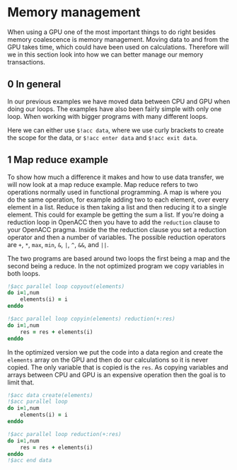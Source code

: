 Memory management
=================
When using a GPU one of the most important things to do right besides memory
coalescence is memory management. Moving data to and from the GPU takes time,
which could have been used on calculations. Therefore will we in this section
look into how we can better manage our memory transactions.

0 In general
------------
In our previous examples we have moved data between CPU and GPU when doing our
loops. The examples have also been fairly simple with only one loop. When working
with bigger programs with many different loops.

Here we can either use `$!acc data`, where we use curly brackets to create the
scope for the data, or `$!acc enter data` and `$!acc exit data`.

1 Map reduce example
--------------------
To show how much a difference it makes and how to use data transfer, we will now
look at a map reduce example. Map reduce refers to two operations normally used
in functional programming. A map is where you do the same operation, for example
adding two to each element, over every element in a list. Reduce is then taking a
list and then reducing it to a single element. This could for example be getting
the sum a list. If you're doing a reduction loop in OpenACC then you have to add
the `reduction` clause to your OpenACC pragma. Inside the the reduction clause
you set a reduction operator and then a number of variables. The possible
reduction operators are `+`, `*`, `max`, `min`, `&`, `|`, `^`, `&&`, and `||`.

The two programs are based around two loops the first being a map and the second
being a reduce. In the not optimized program we copy variables in both loops.
```f90
!$acc parallel loop copyout(elements)
do i=1,num
    elements(i) = i
enddo

!$acc parallel loop copyin(elements) reduction(+:res)
do i=1,num
    res = res + elements(i)
enddo
```
In the optimized version we put the code into a data region and create the
`elements` array on the GPU and then do our calculations so it is never copied.
The only variable that is copied is the `res`. As copying variables and arrays
between CPU and GPU is an expensive operation then the goal is to limit that.
```f90
!$acc data create(elements)
!$acc parallel loop
do i=1,num
    elements(i) = i
enddo

!$acc parallel loop reduction(+:res)
do i=1,num
    res = res + elements(i)
enddo
!$acc end data
```
